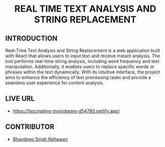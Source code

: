 <h1 align="center">REAL TIME TEXT ANALYSIS AND STRING REPLACEMENT</h1>

## INTRODUCTION

Real-Time Text Analysis and String Replacement is a web application built with React that allows users to input text and receive instant analysis. The tool performs real-time string analysis, including word frequency and text manipulation. Additionally, it enables users to replace specific words or phrases within the text dynamically. With its intuitive interface, the project aims to enhance the efficiency of text processing tasks and provide a seamless user experience for content analysis.

## LIVE URL

- https://fascinating-moonbeam-d54780.netlify.app/

## CONTRIBUTOR

- [Bhavdeep Singh Nijhawan](https://www.linkedin.com/in/bhavdeep-singh-nijhawan-739634280)
